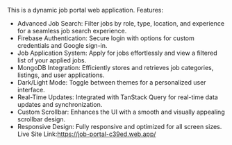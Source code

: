 This is a dynamic job portal web application.
Features:
* Advanced Job Search: Filter jobs by role, type, location, and experience for a seamless job search experience.
* Firebase Authentication: Secure login with options for custom credentials and Google sign-in.
* Job Application System: Apply for jobs effortlessly and view a filtered list of your applied jobs.
* MongoDB Integration: Efficiently stores and retrieves job categories, listings, and user applications.
* Dark/Light Mode: Toggle between themes for a personalized user interface.
* Real-Time Updates: Integrated with TanStack Query for real-time data updates and synchronization.
* Custom Scrollbar: Enhances the UI with a smooth and visually appealing scrollbar design.
* Responsive Design: Fully responsive and optimized for all screen sizes.
Live Site Link:https://job-portal-c39ed.web.app/
